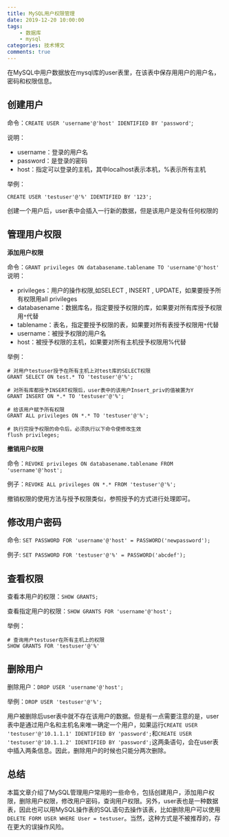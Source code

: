 ```yaml
---
title: MySQL用户权限管理
date: 2019-12-20 10:00:00
tags:
	- 数据库
	- mysql
categories: 技术博文
comments: true
---
```


在MySQL中用户数据放在mysql库的user表里，在该表中保存用用户的用户名，密码和权限信息。<!-- more -->

## 创建用户

命令：`CREATE USER 'username'@'host' IDENTIFIED BY 'password'`;

说明：
- username：登录的用户名
- password：是登录的密码
- host：指定可以登录的主机，其中localhost表示本机，%表示所有主机

举例：

    CREATE USER 'testuser'@'%' IDENTIFIED BY '123';
    
创建一个用户后，user表中会插入一行新的数据，但是该用户是没有任何权限的

## 管理用户权限
**添加用户权限**

命令：`GRANT privileges ON databasename.tablename TO 'username'@'host'`
说明：

- privileges：用户的操作权限,如SELECT , INSERT , UPDATE，如果要授予所有权限用all privileges
- databasename：数据库名，指定要授予权限的库，如果要对所有库授予权限用`*`代替
- tablename：表名，指定要授予权限的表，如果要对所有表授予权限用`*`代替
- username：被授予权限的用户名
- host：被授予权限的主机，如果要对所有主机授予权限用%代替

举例：

    # 对用户testuser授予在所有主机上对test库的SELECT权限
    GRANT SELECT ON test.* TO 'testuser'@'%';
    
    # 对所有库都授予INSERT权限后，user表中的该用户Insert_priv的值被置为Y
    GRANT INSERT ON *.* TO 'testuser'@'%';
    
    # 给该用户赋予所有权限
    GRANT ALL privileges ON *.* TO 'testuser'@'%';
    
    # 执行完授予权限的命令后，必须执行以下命令使修改生效
    flush privileges;

**撤销用户权限**

命令：`REVOKE privileges ON databasename.tablename FROM 'username'@'host';`

例子：`REVOKE ALL privileges ON *.* FROM 'testuser'@'%';`

撤销权限的使用方法与授予权限类似，参照授予的方式进行处理即可。

## 修改用户密码

命令: `SET PASSWORD FOR 'username'@'host' = PASSWORD('newpassword');`

例子: `SET PASSWORD FOR 'testuser'@'%' = PASSWORD('abcdef');`

## 查看权限

查看本用户的权限：`SHOW GRANTS;`

查看指定用户的权限：`SHOW GRANTS FOR 'username'@'host';`

举例：

    # 查询用户testuser在所有主机上的权限
    SHOW GRANTS FOR 'testuser'@'%'

## 删除用户

删除用户：`DROP USER 'username'@'host';`

举例：`DROP USER 'testuser'@'%';`

用户被删除后user表中就不存在该用户的数据。但是有一点需要注意的是，user表中是通过用户名和主机名来唯一确定一个用户，如果运行`CREATE USER 'testuser'@'10.1.1.1' IDENTIFIED BY 'password';`和`CREATE USER 'testuser'@'10.1.1.2' IDENTIFIED BY 'password';`这两条语句，会在user表中插入两条信息。因此，删除用户的时候也只能分两次删除。
    

## 总结

本篇文章介绍了MySQL管理用户常用的一些命令，包括创建用户，添加用户权限，删除用户权限，修改用户密码，查询用户权限。另外，user表也是一种数据表，因此也可以用MySQL操作表的SQL语句去操作该表，比如删除用户可以使用`DELETE FORM USER WHERE User = testuser`。当然，这种方式是不被推荐的，存在更大的误操作风险。